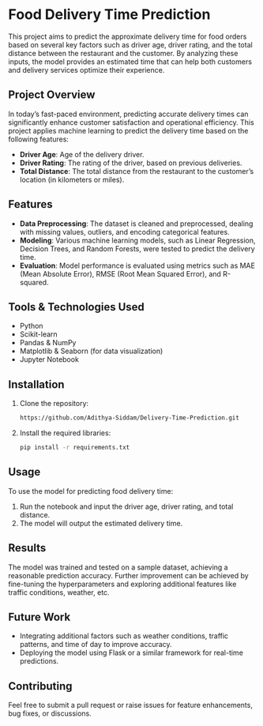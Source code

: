 
# Food Delivery Time Prediction

This project aims to predict the approximate delivery time for food orders based on several key factors such as driver age, driver rating, and the total distance between the restaurant and the customer. By analyzing these inputs, the model provides an estimated time that can help both customers and delivery services optimize their experience.

## Project Overview

In today’s fast-paced environment, predicting accurate delivery times can significantly enhance customer satisfaction and operational efficiency. This project applies machine learning to predict the delivery time based on the following features:
- **Driver Age**: Age of the delivery driver.
- **Driver Rating**: The rating of the driver, based on previous deliveries.
- **Total Distance**: The total distance from the restaurant to the customer’s location (in kilometers or miles).

## Features

- **Data Preprocessing**: The dataset is cleaned and preprocessed, dealing with missing values, outliers, and encoding categorical features.
- **Modeling**: Various machine learning models, such as Linear Regression, Decision Trees, and Random Forests, were tested to predict the delivery time.
- **Evaluation**: Model performance is evaluated using metrics such as MAE (Mean Absolute Error), RMSE (Root Mean Squared Error), and R-squared.

## Tools & Technologies Used

- Python
- Scikit-learn
- Pandas & NumPy
- Matplotlib & Seaborn (for data visualization)
- Jupyter Notebook

## Installation

1. Clone the repository:
    ```bash
   https://github.com/Adithya-Siddam/Delivery-Time-Prediction.git
    ```
2. Install the required libraries:
    ```bash
    pip install -r requirements.txt
    ```

## Usage

To use the model for predicting food delivery time:
1. Run the notebook and input the driver age, driver rating, and total distance.
2. The model will output the estimated delivery time.

## Results

The model was trained and tested on a sample dataset, achieving a reasonable prediction accuracy. Further improvement can be achieved by fine-tuning the hyperparameters and exploring additional features like traffic conditions, weather, etc.

## Future Work

- Integrating additional factors such as weather conditions, traffic patterns, and time of day to improve accuracy.
- Deploying the model using Flask or a similar framework for real-time predictions.

## Contributing

Feel free to submit a pull request or raise issues for feature enhancements, bug fixes, or discussions.
